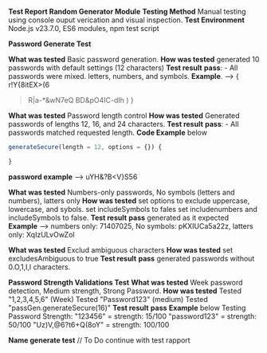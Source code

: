 **Test Report Random Generator Module**
**Testing Method** 
Manual testing using console ouput verication and visual inspection. 
**Test Environment**
Node.js v23.7.0, ES6 modules, npm test script

**Password Generate Test**

**What was tested**
Basic password generation. 
**How was tested**
generated 10 passwords with default settings (12 characters)
**Test result** 
**pass**: - All passwords were mixed. letters, numbers, and symbols.
**Example**. --> {
r!Y{8itEX>(6
>R|a-*&wN7eQ
BD&pO4IC-dIh ) }

**What was tested**
Password length control
**How was tested** 
Generated passwords of lengths 12, 16, and 24 characters. 
**Test result**
**pass**: - All passwords matched requested length. 
**Code Example** below
```js 
generateSecure(length = 12, options = {}) { 

}
``` 
**password example** --> uYH&?B<V}S56

**What was tested**
Numbers-only passwords, No symbols (letters and numbers), latters only
**How was tested**
set options to exclude uppercase, lowercase, and sybols.
set includeSymbols to fales
set includenumbers and includeSymbols to false.
**Test result**
**pass** generated as it expected
**Example** --> numbers only: 71407025, No symbols: pKXIUCa5a22z, latters only: XqIzULvOwZoI

**What was tested**
Exclud ambiguous characters
**How was tested**
set excludesAmbiguous to true
**Test result**
**pass** 
generated passwords without 0.O,1,I,l characters. 

**Password Strength Validations Test**
**What was tested**
Week password detection, Medium strength, Strong Password. 
**How was tested**
Tested "1,2,3,4,5,6" (Week)
Tested "Password123" (medium)
Tested "passGen.generateSecure(16)"
**Test result**
**pass**
**Example** below 
Testing Password Strength:
"123456" = strength: 15/100
"password123" = strength: 50/100
"Uz)V,@6?t6+Q(8oY" = strength: 100/100 

**Name generate test**
 // To Do continue with test rapport